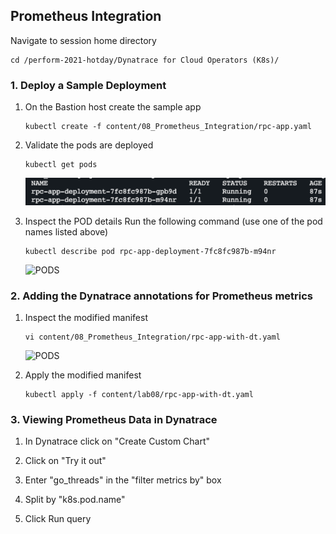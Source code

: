 ## Prometheus Integration

Navigate to session home directory

  ```
  cd /perform-2021-hotday/Dynatrace for Cloud Operators (K8s)/
  ```

### 1. Deploy a Sample Deployment

1. On the Bastion host create the sample app
   ```
   kubectl create -f content/08_Prometheus_Integration/rpc-app.yaml
   ```

2. Validate the pods are deployed
   ```
   kubectl get pods
   ```
   ![PODS](../../assets/images/lab8-rpcapp.png)

3. Inspect the POD details
   Run the following command (use one of the pod names listed above)

   ```
   kubectl describe pod rpc-app-deployment-7fc8fc987b-m94nr
   ```   
   ![PODS](../../assets/images/rpcappdsc.png)

### 2. Adding the Dynatrace annotations for Prometheus metrics

1. Inspect the modified manifest
   ```
   vi content/08_Prometheus_Integration/rpc-app-with-dt.yaml
   ```
   ![PODS](../../assets/images/rpcappmod.png)


2. Apply the modified manifest
   ```
   kubectl apply -f content/lab08/rpc-app-with-dt.yaml
   ```

### 3. Viewing Prometheus Data in Dynatrace   

1. In Dynatrace click on "Create Custom Chart"

2. Click on "Try it out"

3. Enter "go_threads" in the "filter metrics by" box

4. Split by "k8s.pod.name"

5. Click Run query
